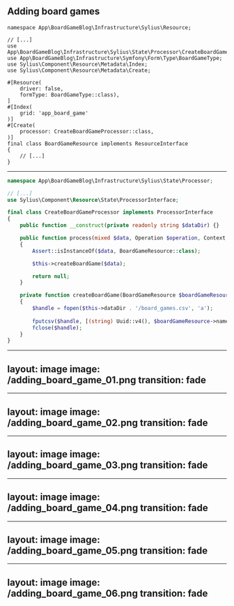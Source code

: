 ## Adding board games

<v-clicks>

```php{all|11|11,5|17|17,4}
namespace App\BoardGameBlog\Infrastructure\Sylius\Resource;

// [...]
use App\BoardGameBlog\Infrastructure\Sylius\State\Processor\CreateBoardGameProcessor;
use App\BoardGameBlog\Infrastructure\Symfony\Form\Type\BoardGameType;
use Sylius\Component\Resource\Metadata\Index;
use Sylius\Component\Resource\Metadata\Create;

#[Resource(
    driver: false, 
    formType: BoardGameType::class),
]
#[Index(
    grid: 'app_board_game'
)]
#[Create(
    processor: CreateBoardGameProcessor::class,
)]
final class BoardGameResource implements ResourceInterface
{
    // [...]
}

```

</v-clicks>

---

```php {all|6|6,4|6,4,10|12|14|14,19-25|21|23|24|16}
namespace App\BoardGameBlog\Infrastructure\Sylius\State\Processor;

// [...]
use Sylius\Component\Resource\State\ProcessorInterface;

final class CreateBoardGameProcessor implements ProcessorInterface
{
    public function __construct(private readonly string $dataDir) {}

    public function process(mixed $data, Operation $operation, Context $context): mixed
    {
        Assert::isInstanceOf($data, BoardGameResource::class);

        $this->createBoardGame($data);

        return null;
    }

    private function createBoardGame(BoardGameResource $boardGameResource): void
    {
        $handle = fopen($this->dataDir . '/board_games.csv', 'a');
        
        fputcsv($handle, [(string) Uuid::v4(), $boardGameResource->name, $boardGameResource->shortDescription]);
        fclose($handle);
    }
}


```

---
layout: image
image: /adding_board_game_01.png
transition: fade
---

---
layout: image
image: /adding_board_game_02.png
transition: fade
---

---
layout: image
image: /adding_board_game_03.png
transition: fade
---

---
layout: image
image: /adding_board_game_04.png
transition: fade
---

---
layout: image
image: /adding_board_game_05.png
transition: fade
---

---
layout: image
image: /adding_board_game_06.png
transition: fade
---
